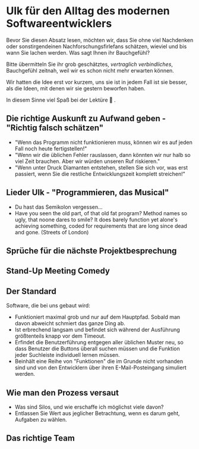 # Ulk für den Alltag des modernen Softwareentwicklers

Bevor Sie diesen Absatz lesen, möchten wir, dass Sie ohne viel Nachdenken oder sonstirgendeinen Nachforschungsfirlefans schätzen, wieviel und bis wann Sie lachen werden. Was sagt Ihnen ihr Bauchgefühl? 

Bitte übermitteln Sie ihr grob geschätztes, <i>vertraglich verbindliches</i>, Bauchgefühl zeitnah, weil wir es schon nicht mehr erwarten können. 

Wir hatten die Idee erst vor kurzem, uns sie ist in jedem Fall ist sie besser, als die Ideen, mit denen wir sie gestern beworfen haben.

In diesem Sinne viel Spaß bei der Lektüre 🙂 .

## Die richtige Auskunft zu Aufwand geben - "Richtig falsch schätzen"

- "Wenn das Programm nicht funktionieren muss, können wir es auf jeden Fall noch heute fertigstellen!" 
- "Wenn wir die üblichen Fehler rauslassen, dann könnten wir nur halb so viel Zeit brauchen. Aber wir würden unseren Ruf riskieren."
- "Wenn unter Druck Diamanten entstehen, stellen Sie sich vor, was erst passiert, wenn Sie die restliche Entwicklungszeit komplett streichen!"

## Lieder Ulk - "Programmieren, das Musical"

- Du hast das Semikolon vergessen...
- Have you seen the old part, of that old fat program? Method names so ugly, that noone dares to smile? It does barely function yet alone's achieving something, coded for requirements that are long since dead and gone. (Streets of London)

## Sprüche für die nächste Projektbesprechung

## Stand-Up Meeting Comedy

## Der Standard

Software, die bei uns gebaut wird: 

- Funktioniert maximal grob und nur auf dem Hauptpfad. Sobald man davon abweicht schmiert das ganze Ding ab.
- Ist erbrechend langsam und befindet sich während der Ausführung größtenteils knapp vor dem Timeout.
- Erfindet die Benutzerführung entgegen aller üblichen Muster neu, so dass Benutzer die Buttons überall suchen müssen und die Funktion jeder Suchleiste individuell lernen müssen.
- Beinhält eine Reihe von "Funktionen" die im Grunde nicht vorhanden sind und von den Entwicklern über ihren E-Mail-Posteingang simuliert werden.

## Wie man den Prozess versaut

- Was sind Silos, und wie erschaffe ich möglichst viele davon?
- Entlassen Sie Wert aus jeglicher Betrachtung, wenn es darum geht, Aufgaben zu wählen.

## Das richtige Team





